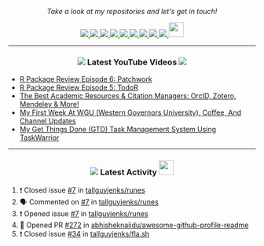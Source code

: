 <!-- Social Section -->
<p align="center">
  <i>Take a look at my repositories and let's get in touch!</i>

<p align="center">
  <a href= "https://github.com/tallguyjenks/">
    <img src="https://img.icons8.com/material-outlined/30/000000/source-code.png"/>
  </a>
  <a href= "https://www.linkedin.com/in/bryanjenks/">
    <img src="https://img.icons8.com/material-outlined/30/000000/linkedin.png"/>
  </a>
  <a href= "https://twitter.com/tallguyjenks">
    <img src="https://img.icons8.com/material-outlined/30/000000/twitter.png"/>
  </a>
  <a href= "https://www.bryanjenks.xyz">
    <img src="https://img.icons8.com/material-outlined/30/000000/geography.png"/>
  </a>
  <a href="https://www.buymeacoffee.com/tallguyjenks">
    <img src="https://img.icons8.com/material-outlined/30/000000/cafe.png"/>
  </a>
  <a href="https://www.youtube.com/c/BryanJenksTech">
    <img src="https://img.icons8.com/material-outlined/30/000000/youtube-play.png"/>
  </a>
  <a href="https://orcid.org/0000-0002-9604-3069">
    <img src="https://img.icons8.com/material-outlined/30/000000/camera-addon-identification.png"/>
  </a>
  <a href="https://github.com/tallguyjenks/CV/blob/master/CV.pdf">
    <img src="https://img.icons8.com/material-outlined/30/000000/parse-from-clipboard.png"/>
  </a>
  <a href="mailto:bryanjenks@protonmail.com">
    <img src="https://img.icons8.com/ios-glyphs/30/000000/physics.png"/>
  </a>
  <a href="https://stackoverflow.com/users/12339658/tallguyjenks">
    <img src="https://cdn.jsdelivr.net/npm/simple-icons@3.0.1/icons/stackoverflow.svg" height="30px" width="30px" />
  </a>
  
</p>

---
  
<h3 align="center"><a href="https://www.youtube.com/c/BryanJenksTech"><img src="https://img.icons8.com/material-outlined/30/000000/youtube-play.png"/></a> Latest YouTube Videos <a href="https://www.youtube.com/c/BryanJenksTech"><img src="https://img.icons8.com/material-outlined/30/000000/youtube-play.png"/></a></h3>

<!-- YOUTUBE:START -->
- [R Package Review Episode 6: Patchwork](https://www.youtube.com/watch?v=mGz95eSRrwI)
- [R Package Review Episode 5: TodoR](https://www.youtube.com/watch?v=f4mTYyD2C-8)
- [The Best Academic Resources & Citation Managers: OrcID, Zotero, Mendeley & More!](https://www.youtube.com/watch?v=Mz21UNoLNu4)
- [My First Week At WGU (Western Governors University), Coffee, And Channel Updates](https://www.youtube.com/watch?v=JyVkqdEcnSQ)
- [My Get Things Done (GTD) Task Management System Using TaskWarrior](https://www.youtube.com/watch?v=8I7nQmKAWpM)
<!-- YOUTUBE:END -->

---

<h3 align="center"><a href= "https://github.com/tallguyjenks/"><img src="https://img.icons8.com/material-outlined/30/000000/cafe.png"/></a> Latest Activity <a href= "https://github.com/tallguyjenks/"><img src="https://cdn.jsdelivr.net/npm/simple-icons@3.0.1/icons/stackoverflow.svg" height="30px" width="30px" /></a></h3>

<!--START_SECTION:activity-->
1. ❗️ Closed issue [#7](https://github.com//tallguyjenks/runes/issues/7) in [tallguyjenks/runes](https://github.com//tallguyjenks/runes)
2. 🗣 Commented on [#7](https://github.com//tallguyjenks/runes/issues/7) in [tallguyjenks/runes](https://github.com//tallguyjenks/runes)
3. ❗️ Opened issue [#7](https://github.com//tallguyjenks/runes/issues/7) in [tallguyjenks/runes](https://github.com//tallguyjenks/runes)
4. 💪 Opened PR [#272](https://github.com//abhisheknaiidu/awesome-github-profile-readme/pull/272) in [abhisheknaiidu/awesome-github-profile-readme](https://github.com//abhisheknaiidu/awesome-github-profile-readme)
5. ❗️ Closed issue [#34](https://github.com//tallguyjenks/fla.sh/issues/34) in [tallguyjenks/fla.sh](https://github.com//tallguyjenks/fla.sh)
<!--END_SECTION:activity-->
